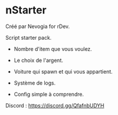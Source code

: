 # nStarter

Créé par Nevogia for rDev.

Script starter pack.

- Nombre d'item que vous voulez.
- Le choix de l'argent.
- Voiture qui spawn et qui vous appartient.
- Système de logs.

- Config simple à comprendre.

Discord : https://discord.gg/QfafnbUDYH
